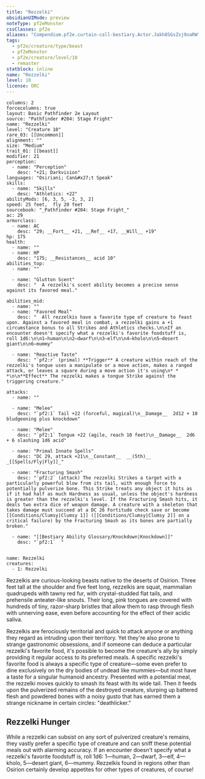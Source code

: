 ```yaml
---
title: "Rezzelki"
obsidianUIMode: preview
noteType: pf2eMonster
cssClasses: pf2e
aliases: "Compendium.pf2e.curtain-call-bestiary.Actor.Jakh8SGsZvj9oaRW" 
tags:
  - pf2e/creature/type/beast
  - pf2eMonster
  - pf2e/creature/level/10
  - remaster
statblock: inline
name: "Rezzelki"
level: 10
license: ORC
---
```


```statblock
columns: 2
forcecolumns: true
layout: Basic Pathfinder 2e Layout
source: "Pathfinder #204: Stage Fright"
name: "Rezzelki"
level: "Creature 10"
rare_03: [[Uncommon]]
alignment: ""
size: "Medium"
trait_01: [[beast]]
modifier: 21
perception:
  - name: "Perception"
    desc: "+21; Darkvision"
languages: "Osiriani; Can&#x27;t Speak"
skills:
  - name: "Skills"
    desc: "Athletics: +22"
abilityMods: [6, 3, 5, -3, 3, 2]
speed: 25 feet,  fly 20 feet
sourcebook: "_Pathfinder #204: Stage Fright_"
ac: 29
armorclass:
  - name: AC
    desc: "29; __Fort__ +21, __Ref__ +17, __Will__ +19"
hp: 175
health:
  - name: ""
  - name: HP
    desc: "175; __Resistances__ acid 10"
abilities_top:
  - name: ""

  - name: "Glutton Scent"
    desc: "  A rezzelki's scent ability becomes a precise sense against its favored meal."

abilities_mid:
  - name: ""
  - name: "Favored Meal"
    desc: "  All rezzelkis have a favorite type of creature to feast upon. Against a favored meal in combat, a rezzelki gains a +1 circumstance bonus to all Strikes and Athletics checks.\n\nIf an encounter doesn't specify what a rezzelki's favorite foodstuff is, roll 1d6:\n\n1—human\n\n2—dwarf\n\n3—elf\n\n4—kholo\n\n5—desert giant\n\n6—mummy"

  - name: "Reactive Taste"
    desc: "`pf2:r` (primal) **Trigger** A creature within reach of the rezzelki's tongue uses a manipulate or a move action, makes a ranged attack, or leaves a square during a move action it's using\n* * *\n\n**Effect** The rezzelki makes a tongue Strike against the triggering creature."

attacks:
  - name: ""

  - name: "Melee"
    desc: "`pf2:1` Tail +22 (forceful, magical)\n__Damage__  2d12 + 10 bludgeoning plus knockdown"

  - name: "Melee"
    desc: "`pf2:1` Tongue +22 (agile, reach 10 feet)\n__Damage__  2d6 + 6 slashing 1d6 acid"

  - name: "Primal Innate Spells"
    desc: "DC 29, attack +21\n__Constant__  __(5th)__ _[[Spells/Fly|Fly]]_"

  - name: "Fracturing Smash"
    desc: "`pf2:2` (attack) The rezzelki Strikes a target with a particularly powerful blow from its tail, with enough force to potentially pulverize bone. This Strike treats any object it hits as if it had half as much Hardness as usual, unless the object's hardness is greater than the rezzelki's level. If the Fracturing Smash hits, it deals two extra dice of weapon damage. A creature with a skeleton that takes damage must succeed at a DC 26 Fortitude check save or become [[Conditions/Clumsy|Clumsy 1]] ([[Conditions/Clumsy|Clumsy 2]] on a critical failure) by the Fracturing Smash as its bones are partially broken."

  - name: "[[Bestiary Ability Glossary/Knockdown|Knockdown]]"
    desc: "`pf2:1`  "
 
```

```encounter-table
name: Rezzelki
creatures:
  - 1: Rezzelki
```



Rezzelkis are curious-looking beasts native to the deserts of Osirion. Three feet tall at the shoulder and five feet long, rezzelkis are squat, mammalian quadrupeds with tawny red fur, with crystal-studded flat tails, and prehensile anteater-like snouts. Their long, pink tongues are covered with hundreds of tiny, razor-sharp bristles that allow them to rasp through flesh with unnerving ease, even before accounting for the effect of their acidic saliva.

Rezzelkis are ferociously territorial and quick to attack anyone or anything they regard as intruding upon their territory. Yet they're also prone to strange gastronomic obsessions, and if someone can deduce a particular rezzelki's favorite food, it's possible to become the creature's ally by simply providing it regular access to its preferred meals. A specific rezzelki's favorite food is always a specific type of creature—some even prefer to dine exclusively on the dry bodies of undead like mummies—but most have a taste for a singular humanoid ancestry. Presented with a potential meal, the rezzelki moves quickly to smash its feast with its wide tail. Then it feeds upon the pulverized remains of the destroyed creature, slurping up battered flesh and powdered bones with a noisy gusto that has earned them a strange nickname in certain circles: "deathlicker."

## Rezzelki Hunger

While a rezzelki can subsist on any sort of pulverized creature's remains, they vastly prefer a specific type of creature and can sniff these potential meals out with alarming accuracy. If an encounter doesn't specify what a rezzelki's favorite foodstuff is, roll 1d6: 1—human, 2—dwarf, 3—elf, 4—kholo, 5—desert giant, 6—mummy. Rezzelkis found in regions other than Osirion certainly develop appetites for other types of creatures, of course!
